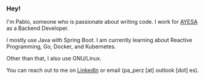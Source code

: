 ### Hey!

I'm Pablo, someone who is passionate about writing code. I work for [AYESA](https://www.ayesa.com/) as a Backend Developer.

I mostly use Java with Spring Boot. I am currently learning about Reactive Programming, Go, Docker, and Kubernetes.

Other than that, I also use GNU/Linux.

You can reach out to me on [LinkedIn](https://www.linkedin.com/in/pa-perz/) or email (pa_perz [at] outlook [dot] es).
